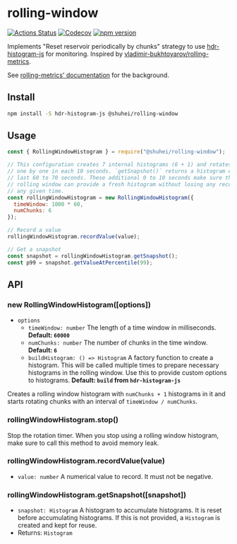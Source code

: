 # rolling-window

[![Actions Status](https://github.com/shuhei/rolling-window/workflows/NodeCI/badge.svg)](https://github.com/shuhei/rolling-window/actions)
[![Codecov](https://codecov.io/gh/shuhei/rolling-window/branch/master/graph/badge.svg)](https://codecov.io/gh/shuhei/rolling-window)
[![npm version](https://badge.fury.io/js/%40shuhei%2Frolling-window.svg)](https://badge.fury.io/js/%40shuhei%2Frolling-window)

Implements "Reset reservoir periodically by chunks" strategy to use [hdr-histogram-js](https://github.com/HdrHistogram/HdrHistogramJS) for monitoring. Inspired by [vladimir-bukhtoyarov/rolling-metrics](https://github.com/vladimir-bukhtoyarov/rolling-metrics).

See [rolling-metrics' documentation](https://github.com/vladimir-bukhtoyarov/rolling-metrics/blob/master/histograms.md) for the background.

## Install

```sh
npm install -S hdr-histogram-js @shuhei/rolling-window
```

## Usage

```js
const { RollingWindowHistogram } = require("@shuhei/rolling-window");

// This configuration creates 7 internal histograms (6 + 1) and rotates them
// one by one in each 10 seconds. `getSnapshot()` returns a histogram of the
// last 60 to 70 seconds. These additional 0 to 10 seconds make sure that the
// rolling window can provide a fresh histogram without losing any records at
// any given time.
const rollingWindowHistogram = new RollingWindowHistogram({
  timeWindow: 1000 * 60,
  numChunks: 6
});

// Record a value
rollingWindowHistogram.recordValue(value);

// Get a snapshot
const snapshot = rollingWindowHistogram.getSnapshot();
const p99 = snapshot.getValueAtPercentile(99);
```

## API

### new RollingWindowHistogram([options])

- `options`
  - `timeWindow: number` The length of a time window in milliseconds. **Default: `60000`**
  - `numChunks: number` The number of chunks in the time window. **Default: `6`**
  - `buildHistogram: () => Histogram` A factory function to create a histogram. This will be called multiple times to prepare necessary histograms in the rolling window. Use this to provide custom options to histograms. **Default: `build` from `hdr-histogram-js`**

Creates a rolling window histogram with `numChunks + 1` histograms in it and starts rotating chunks with an interval of `timeWindow / numChunks`.

### rollingWindowHistogram.stop()

Stop the rotation timer. When you stop using a rolling window histogram, make sure to call this method to avoid memory leak.

### rollingWindowHistogram.recordValue(value)

- `value: number` A numerical value to record. It must not be negative.

### rollingWindowHistogram.getSnapshot([snapshot])

- `snapshot: Histogram` A histogram to accumulate histograms. It is reset before accumulating histograms. If this is not provided, a `Histogram` is created and kept for reuse.
- Returns: `Histogram`
